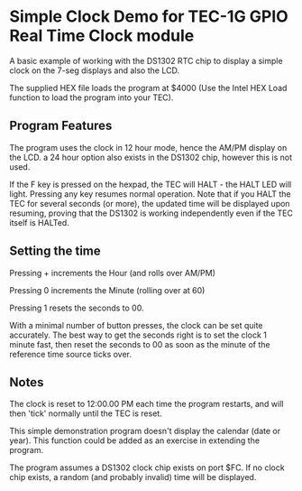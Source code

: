 # Simple Clock Demo for TEC-1G GPIO Real Time Clock module

A basic example of working with the DS1302 RTC chip to display a simple clock on the 7-seg displays and also the LCD.

The supplied HEX file loads the program at $4000 (Use the Intel HEX Load function to load the program into your TEC).

## Program Features

The program uses the clock in 12 hour mode, hence the AM/PM display on the LCD. a 24 hour option also exists in the DS1302 chip, however this is not used.

If the F key is pressed on the hexpad, the TEC will HALT - the HALT LED will light. Pressing any key resumes normal operation. Note that if you HALT the TEC for several seconds (or more), the updated time will be displayed upon resuming, proving that the DS1302 is working independently even if the TEC itself is HALTed.

## Setting the time
Pressing + increments the Hour (and rolls over AM/PM)

Pressing 0 increments the Minute (rolling over at 60)

Pressing 1 resets the seconds to 00.

With a minimal number of button presses, the clock can be set quite accurately. The best way to get the seconds right is to set the clock 1 minute fast, then reset the seconds to 00 as soon as the minute of the reference time source ticks over.

## Notes
The clock is reset to 12:00.00 PM each time the program restarts, and will then 'tick' normally until the TEC is reset.

This simple demonstration program doesn't display the calendar (date or year). This function could be added as an exercise in extending the program.

The program assumes a DS1302 clock chip exists on port $FC. If no clock chip exists, a random (and probably invalid) time will be displayed.
